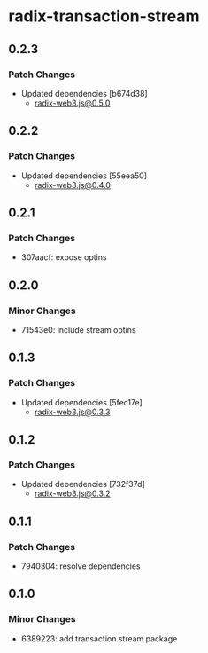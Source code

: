 # radix-transaction-stream

## 0.2.3

### Patch Changes

- Updated dependencies [b674d38]
  - radix-web3.js@0.5.0

## 0.2.2

### Patch Changes

- Updated dependencies [55eea50]
  - radix-web3.js@0.4.0

## 0.2.1

### Patch Changes

- 307aacf: expose optins

## 0.2.0

### Minor Changes

- 71543e0: include stream optins

## 0.1.3

### Patch Changes

- Updated dependencies [5fec17e]
  - radix-web3.js@0.3.3

## 0.1.2

### Patch Changes

- Updated dependencies [732f37d]
  - radix-web3.js@0.3.2

## 0.1.1

### Patch Changes

- 7940304: resolve dependencies

## 0.1.0

### Minor Changes

- 6389223: add transaction stream package
